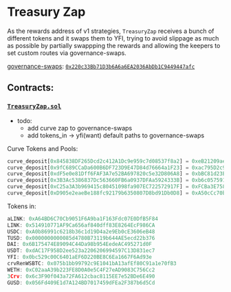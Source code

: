 # Treasury Zap

As the rewards address of v1 strategies, `TreasuryZap` receives a bunch of different tokens and it swaps them to YFI, trying to avoid slippage as much as possible by partially swappping the rewards and allowing the keepers to set custom routes via governance-swaps.


[governance-swaps](https://github.com/lbertenasco/safe-smart-swap): [`0x220c33Bb71D3b6A6a6EA2036AbDb1C9449447afc`](https://etherscan.io/address/0x220c33Bb71D3b6A6a6EA2036AbDb1C9449447afc#code)

## Contracts:

### [`TreasuryZap.sol`](./contracts/TreasuryZap.sol)

- todo:
    - add curve zap to governance-swaps
    - add tokens_in -> yfi(want) default paths to governance-swaps

Curve Tokens and Pools:
```js
curve_deposit[0x845838DF265Dcd2c412A1Dc9e959c7d08537f8a2] = 0xeB21209ae4C2c9FF2a86ACA31E123764A3B6Bc06; // compound
curve_deposit[0x9fC689CCaDa600B6DF723D9E47D84d76664a1F23] = 0xac795D2c97e60DF6a99ff1c814727302fD747a80; // usdt
curve_deposit[0xdF5e0e81Dff6FAF3A7e52BA697820c5e32D806A8] = 0xbBC81d23Ea2c3ec7e56D39296F0cbB648873a5d3; // y
curve_deposit[0x3B3Ac5386837Dc563660FB6a0937DFAa5924333B] = 0xb6c057591E073249F2D9D88Ba59a46CFC9B59EdB; // busd
curve_deposit[0xC25a3A3b969415c80451098fa907EC722572917F] = 0xFCBa3E75865d2d561BE8D220616520c171F12851; // susdv2
curve_deposit[0xD905e2eaeBe188fc92179b6350807D8bd91Db0D8] = 0xA50cCc70b6a011CffDdf45057E39679379187287; // pax
```

Tokens in:
```js
aLINK: 0xA64BD6C70Cb9051F6A9ba1F163Fdc07E0DfB5F84
LINK: 0x514910771AF9Ca656af840dff83E8264EcF986CA
USDC: 0xA0b86991c6218b36c1d19D4a2e9Eb0cE3606eB48
TUSD: 0x0000000000085d4780B73119b644AE5ecd22b376
DAI: 0x6B175474E89094C44Da98b954EedeAC495271d0F
USDT: 0xdAC17F958D2ee523a2206206994597C13D831ec7
YFI: 0x0bc529c00C6401aEF6D220BE8C6Ea1667F6Ad93e
crvRenWSBTC: 0x075b1bb99792c9E1041bA13afEf80C91a1e70fB3
WETH: 0xC02aaA39b223FE8D0A0e5C4F27eAD9083C756Cc2
3Crv: 0x6c3F90f043a72FA612cbac8115EE7e52BDe6E490
GUSD: 0x056Fd409E1d7A124BD7017459dFEa2F387b6d5Cd
``` 
